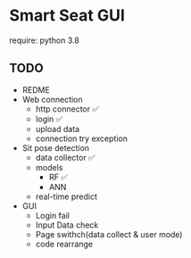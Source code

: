 # Smart Seat GUI
require: python 3.8
<br>
## TODO
- REDME
- Web connection
  - http connector ✅
  - login ✅
  - upload data 
  - connection try exception
- Sit pose detection
  - data collector ✅
  - models 
    - RF ✅
    - ANN
  - real-time predict
- GUI
  - Login fail
  - Input Data check
  - Page swithch(data collect & user mode)
  - code rearrange
